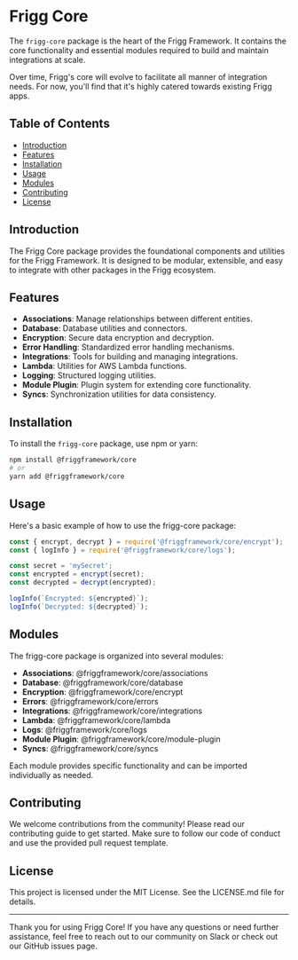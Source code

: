 # Frigg Core

The `frigg-core` package is the heart of the Frigg Framework. It contains the core functionality and essential modules required to build and maintain integrations at scale.

Over time, Frigg's core will evolve to facilitate all manner of integration needs. For now, you'll find that it's highly catered towards existing Frigg apps.

## Table of Contents

- [Introduction](#introduction)
- [Features](#features)
- [Installation](#installation)
- [Usage](#usage)
- [Modules](#modules)
- [Contributing](#contributing)
- [License](#license)

## Introduction

The Frigg Core package provides the foundational components and utilities for the Frigg Framework. It is designed to be modular, extensible, and easy to integrate with other packages in the Frigg ecosystem.

## Features

- **Associations**: Manage relationships between different entities.
- **Database**: Database utilities and connectors.
- **Encryption**: Secure data encryption and decryption.
- **Error Handling**: Standardized error handling mechanisms.
- **Integrations**: Tools for building and managing integrations.
- **Lambda**: Utilities for AWS Lambda functions.
- **Logging**: Structured logging utilities.
- **Module Plugin**: Plugin system for extending core functionality.
- **Syncs**: Synchronization utilities for data consistency.

## Installation

To install the `frigg-core` package, use npm or yarn:

```sh
npm install @friggframework/core
# or
yarn add @friggframework/core
```
## Usage
Here's a basic example of how to use the frigg-core package:
```javascript
const { encrypt, decrypt } = require('@friggframework/core/encrypt');
const { logInfo } = require('@friggframework/core/logs');

const secret = 'mySecret';
const encrypted = encrypt(secret);
const decrypted = decrypt(encrypted);

logInfo(`Encrypted: ${encrypted}`);
logInfo(`Decrypted: ${decrypted}`);
```

## Modules

The frigg-core package is organized into several modules:

- **Associations**: @friggframework/core/associations
- **Database**: @friggframework/core/database
- **Encryption**: @friggframework/core/encrypt
- **Errors**: @friggframework/core/errors
- **Integrations**: @friggframework/core/integrations
- **Lambda**: @friggframework/core/lambda
- **Logs**: @friggframework/core/logs
- **Module Plugin**: @friggframework/core/module-plugin
- **Syncs**: @friggframework/core/syncs


Each module provides specific functionality and can be imported individually as needed.

## Contributing

We welcome contributions from the community! Please read our contributing guide to get started. Make sure to follow our code of conduct and use the provided pull request template.

## License

This project is licensed under the MIT License. See the LICENSE.md file for details.

---
Thank you for using Frigg Core! If you have any questions or need further assistance, feel free to reach out to our community on Slack or check out our GitHub issues page.
